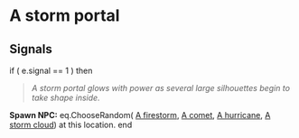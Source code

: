 # A storm portal


## Signals

if ( e.signal == 1 ) then


>*A storm portal glows with power as several large silhouettes begin to take shape inside.*


**Spawn NPC:** eq.ChooseRandom( [A firestorm](/npc/209124),  [A comet](/npc/209123),  [A hurricane](/npc/209125),  [A storm cloud](/npc/209130)) at this location.
end
